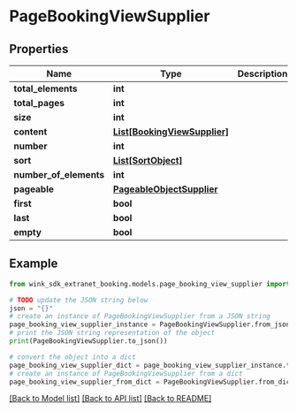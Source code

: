 # PageBookingViewSupplier


## Properties

Name | Type | Description | Notes
------------ | ------------- | ------------- | -------------
**total_elements** | **int** |  | [optional] 
**total_pages** | **int** |  | [optional] 
**size** | **int** |  | [optional] 
**content** | [**List[BookingViewSupplier]**](BookingViewSupplier.md) |  | [optional] 
**number** | **int** |  | [optional] 
**sort** | [**List[SortObject]**](SortObject.md) |  | [optional] 
**number_of_elements** | **int** |  | [optional] 
**pageable** | [**PageableObjectSupplier**](PageableObjectSupplier.md) |  | [optional] 
**first** | **bool** |  | [optional] 
**last** | **bool** |  | [optional] 
**empty** | **bool** |  | [optional] 

## Example

```python
from wink_sdk_extranet_booking.models.page_booking_view_supplier import PageBookingViewSupplier

# TODO update the JSON string below
json = "{}"
# create an instance of PageBookingViewSupplier from a JSON string
page_booking_view_supplier_instance = PageBookingViewSupplier.from_json(json)
# print the JSON string representation of the object
print(PageBookingViewSupplier.to_json())

# convert the object into a dict
page_booking_view_supplier_dict = page_booking_view_supplier_instance.to_dict()
# create an instance of PageBookingViewSupplier from a dict
page_booking_view_supplier_from_dict = PageBookingViewSupplier.from_dict(page_booking_view_supplier_dict)
```
[[Back to Model list]](../README.md#documentation-for-models) [[Back to API list]](../README.md#documentation-for-api-endpoints) [[Back to README]](../README.md)



